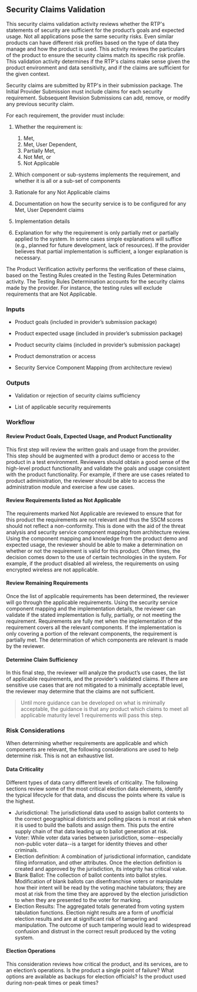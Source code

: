 ## Security Claims Validation

This security claims validation activity reviews whether the RTP's statements of security are sufficient for the product’s goals and expected usage. Not all applications pose the same security risks. Even similar products can have different risk profiles based on the type of data they manage and how the product is used. This activity reviews the particulars of the product to ensure the security claims match its specific risk profile. This validation activity determines if the RTP's claims make sense given the product environment and data sensitivity, and if the claims are sufficient for the given context.

Security claims are submitted by RTP's in their submission package. The Initial Provider Submission must include claims for each security requirement. Subsequent Revision Submissions can add, remove, or modify any previous security claim.

For each requirement, the provider must include:

1.  Whether the requirement is:

    1. Met,
    1. Met, User Dependent,
    1. Partially Met,
    1. Not Met, or
    1. Not Applicable

1.  Which component or sub-systems implements the requirement, and whether it is all or a sub-set of components

1.  Rationale for any Not Applicable claims

1.  Documentation on how the security service is to be configured for any Met, User Dependent claims

1.  Implementation details

1.  Explanation for why the requirement is only partially met or partially applied to the system. In some cases simple explanations will suffice (e.g., planned for future development, lack of resources). If the provider believes that partial implementation is sufficient, a longer explanation is necessary.

The Product Verification activity performs the verification of these claims, based on the Testing Rules created in the Testing Rules Determination activity. The Testing Rules Determination accounts for the security claims made by the provider. For instance, the testing rules will exclude requirements that are Not Applicable.

### Inputs

  - Product goals (included in provider’s submission package)

  - Product expected usage (included in provider’s submission package)

  - Product security claims (included in provider’s submission package)

  - Product demonstration or access

  - Security Service Component Mapping (from architecture review)

### Outputs

  - Validation or rejection of security claims sufficiency

  - List of applicable security requirements

### Workflow

#### Review Product Goals, Expected Usage, and Product Functionality

This first step will review the written goals and usage from the provider. This step should be augmented with a product demo or access to the product in a test environment. Reviewers should obtain a good sense of the high-level product functionality and validate the goals and usage consistent with the product functionality. For example, if there are use cases related to product administration, the reviewer should be able to access the administration module and exercise a few use cases.

#### Review Requirements listed as Not Applicable

The requirements marked Not Applicable are reviewed to ensure that for this product the requirements are not relevant and thus the SSCM scores should not reflect a non-conformity. This is done with the aid of the threat analysis and security service component mapping from architecture review. Using the component mapping and knowledge from the product demo and expected usage, the reviewer should be able to make a determination on whether or not the requirement is valid for this product. Often times, the decision comes down to the use of certain technologies in the system. For example, if the product disabled all wireless, the requirements on using encrypted wireless are not applicable.

#### Review Remaining Requirements

Once the list of applicable requirements has been determined, the reviewer will go through the applicable requirements. Using the security service component mapping and the implementation details, the reviewer can validate if the stated implementation is fully, partially, or not meeting the requirement. Requirements are fully met when the implementation of the requirement covers all the relevant components. If the implementation is only covering a portion of the relevant components, the requirement is partially met. The determination of which components are relevant is made by the reviewer.

#### Determine Claim Sufficiency

In this final step, the reviewer will analyze the product’s use cases, the list of applicable requirements, and the provider’s validated claims. If there are sensitive use cases that are not mitigated to a minimally acceptable level, the reviewer may determine that the claims are not sufficient.

> Until more guidance can be developed on what is minimally acceptable, the guidance is that any product which claims to meet all applicable maturity level 1 requirements will pass this step.

### Risk Considerations

When determining whether requirements are applicable and which components are relevant, the following considerations are used to help determine risk. This is not an exhaustive list.

#### Data Criticality

Different types of data carry different levels of criticality. The following sections review some of the most critical election data elements, identify the typical lifecycle for that data, and discuss the points where its value is the highest.
- Jurisdictional: The jurisdictional data used to assign ballot contents to the correct geographical districts and polling places is most at risk when it is used to build the ballots and assign them. This puts the entire supply chain of that data leading up to ballot generation at risk.
- Voter: While voter data varies between jurisdiction, some--especially non-public voter data--is a target for identity thieves and other criminals.
- Election definition: A combination of jurisdictional information, candidate filing information, and other attributes. Once the election definition is created and approved by the jurisdiction, its integrity has critical value.
- Blank Ballot: The collection of ballot contents into ballot styles. Modification of blank ballots can disenfranchise voters or manipulate how their intent will be read by the voting machine tabulators; they are most at risk from the time they are approved by the election jurisdiction to when they are presented to the voter for marking.
- Election Results: The aggregated totals generated from voting system tabulation functions. 
Election night results are a form of unofficial election results and are at significant risk of tampering and manipulation. The outcome of such tampering would lead to widespread confusion and distrust in the correct result produced by the voting system.

#### Election Operations

This consideration reviews how critical the product, and its services, are to an election’s operations. Is the product a single point of failure? What options are available as backups for election officials? Is the product used during non-peak times or peak times?
